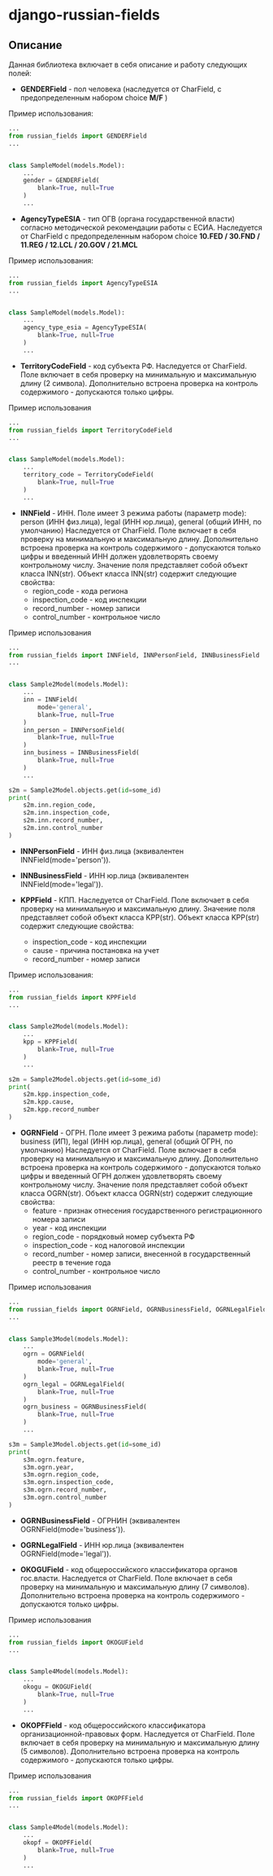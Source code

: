 # django-russian-fields

## Описание
Данная библиотека включает в себя описание и работу следующих полей:

* **GENDERField** - пол человека (наследуется от CharField, с предопределенным набором choice **M/F** )

Пример использования:
```python
...
from russian_fields import GENDERField
...


class SampleModel(models.Model):
    ...
    gender = GENDERField(
        blank=True, null=True
    )
    ...
```

* **AgencyTypeESIA** - тип ОГВ (органа государственной власти) согласно методической рекомендации работы с ЕСИА.
Наследуется от CharField с предопределенным набором choice **10.FED / 30.FND / 11.REG / 12.LCL / 20.GOV / 21.MCL**

Пример использования:
```python
...
from russian_fields import AgencyTypeESIA
...


class SampleModel(models.Model):
    ...
    agency_type_esia = AgencyTypeESIA(
        blank=True, null=True
    )
    ...
```

* **TerritoryCodeField** - код субъекта РФ.
Наследуется от CharField. Поле включает в себя проверку на минимальную и максимальную длину (2 символа).
Дополнительно встроена проверка на контроль содержимого - допускаются только цифры.

Пример использования
```python
...
from russian_fields import TerritoryCodeField
...


class SampleModel(models.Model):
    ...
    territory_code = TerritoryCodeField(
        blank=True, null=True
    )
    ...
```

* **INNField** - ИНН.
Поле имеет 3 режима работы (параметр mode): person (ИНН физ.лица), legal (ИНН юр.лица), general (общий ИНН, по умолчанию)
Наследуется от CharField. Поле включает в себя проверку на минимальную и максимальную длину.
Дополнительно встроена проверка на контроль содержимого - допускаются только цифры и введенный ИНН должен удовлетворять своему контрольному числу.
Значение поля представляет собой объект класса INN(str).
Объект класса INN(str) содержит следующие свойства:
    * region_code - кода региона
    * inspection_code - код инспекции
    * record_number - номер записи
    * control_number - контрольное число

Пример использования
```python
...
from russian_fields import INNField, INNPersonField, INNBusinessField
...


class Sample2Model(models.Model):
    ...
    inn = INNField(
        mode='general',
        blank=True, null=True
    )
    inn_person = INNPersonField(
        blank=True, null=True
    )
    inn_business = INNBusinessField(
        blank=True, null=True
    )
    ...

s2m = Sample2Model.objects.get(id=some_id)
print(
    s2m.inn.region_code,
    s2m.inn.inspection_code,
    s2m.inn.record_number,
    s2m.inn.control_number
)
```

* **INNPersonField** - ИНН физ.лица (эквивалентен INNField(mode='person')).

* **INNBusinessField** - ИНН юр.лица (эквивалентен INNField(mode='legal')).

* **KPPField** - КПП.
Наследуется от CharField. Поле включает в себя проверку на минимальную и максимальную длину.
Значение поля представляет собой объект класса KPP(str).
Объект класса KPP(str) содержит следующие свойства:
    * inspection_code - код инспекции
    * cause - причина постановка на учет
    * record_number - номер записи

Пример использования:
```python
...
from russian_fields import KPPField
...


class Sample2Model(models.Model):
    ...
    kpp = KPPField(
        blank=True, null=True
    )
    ...

s2m = Sample2Model.objects.get(id=some_id)
print(
    s2m.kpp.inspection_code,
    s2m.kpp.cause,
    s2m.kpp.record_number
)
```

* **OGRNField** - ОГРН.
Поле имеет 3 режима работы (параметр mode): business (ИП), legal (ИНН юр.лица), general (общий ОГРН, по умолчанию)
Наследуется от CharField. Поле включает в себя проверку на минимальную и максимальную длину.
Дополнительно встроена проверка на контроль содержимого - допускаются только цифры и введенный ОГРН должен удовлетворять своему контрольному числу.
Значение поля представляет собой объект класса OGRN(str).
Объект класса OGRN(str) содержит следующие свойства:
    * feature - признак отнесения государственного регистрационного номера записи
    * year - код инспекции
    * region_code - порядковый номер субъекта РФ
    * inspection_code - код налоговой инспекции
    * record_number - номер записи, внесенной в государственный реестр в течение года
    * control_number - контрольное число

Пример использования
```python
...
from russian_fields import OGRNField, OGRNBusinessField, OGRNLegalField
...


class Sample3Model(models.Model):
    ...
    ogrn = OGRNField(
        mode='general',
        blank=True, null=True
    )
    ogrn_legal = OGRNLegalField(
        blank=True, null=True
    )
    ogrn_business = OGRNBusinessField(
        blank=True, null=True
    )
    ...

s3m = Sample3Model.objects.get(id=some_id)
print(
    s3m.ogrn.feature,
    s3m.ogrn.year,
    s3m.ogrn.region_code,
    s3m.ogrn.inspection_code,
    s3m.ogrn.record_number,
    s3m.ogrn.control_number
)
```

* **OGRNBusinessField** - ОГРНИН (эквивалентен OGRNField(mode='business')).

* **OGRNLegalField** - ИНН юр.лица (эквивалентен OGRNField(mode='legal')).

* **OKOGUField** - код общероссийского классификатора органов гос.власти.
Наследуется от CharField. Поле включает в себя проверку на минимальную и максимальную длину (7 символов).
Дополнительно встроена проверка на контроль содержимого - допускаются только цифры.

Пример использования
```python
...
from russian_fields import OKOGUField
...


class Sample4Model(models.Model):
    ...
    okogu = OKOGUField(
        blank=True, null=True
    )
    ...
```

* **OKOPFField** - код общероссийского классификатора организационной-правовых форм.
Наследуется от CharField. Поле включает в себя проверку на минимальную и максимальную длину (5 символов).
Дополнительно встроена проверка на контроль содержимого - допускаются только цифры.

Пример использования
```python
...
from russian_fields import OKOPFField
...


class Sample4Model(models.Model):
    ...
    okopf = OKOPFField(
        blank=True, null=True
    )
    ...
```